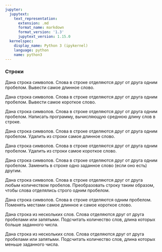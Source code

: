 ```yaml
---
jupyter:
  jupytext:
    text_representation:
      extension: .md
      format_name: markdown
      format_version: '1.3'
      jupytext_version: 1.15.0
  kernelspec:
    display_name: Python 3 (ipykernel)
    language: python
    name: python3
---
```


### Строки


Дана строка символов.
Слова в строке отделяются друг от друга одним пробелом.
Вывести самое длинное слово.


Дана строка символов.
Слова в строке отделяются друг от друга одним пробелом.
Вывести самое короткое слово.


Дана строка символов.
Слова в строке отделяются друг от друга одним пробелом.
Написать программу, вычисляющую среднюю длину слов в строке.


Дана строка символов.
Слова в строке отделяются друг от друга одним пробелом.
Удалить из строки самое длинное слово.


Дана строка символов.
Слова в строке отделяются друг от друга одним пробелом.
Удалить из строки самое короткое слово.


Дана строка символов.
Слова в строке отделяются друг от друга одним пробелом.
Заменить в строке одно заданное слово (если оно есть) другим.


Дана строка символов.
Слова в строке отделяются друг от друга любым количеством пробелов.
Преобразовать строку таким образом, чтобы слова отделялись строго одним пробелом.


Дана строка символов.
Слова в строке отделяются одним пробелом.
Поменять местами самое длинное и самое короткое слово.


Дана строка из нескольких слов.
Слова отделяются друг от друга пробелами или запятыми.
Подсчитать количество слов, длина которых больше заданного числа.


Дана строка из нескольких слов.
Слова отделяются друг от друга пробелами или запятыми.
Подсчитать количество слов, длина которых меньше заданного числа.
